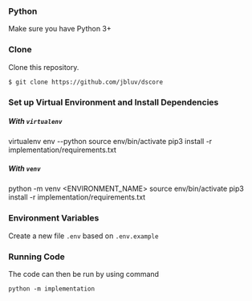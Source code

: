 ### Python
Make sure you have Python 3+

### Clone
Clone this repository.
```
$ git clone https://github.com/jbluv/dscore
```

### Set up Virtual Environment and Install Dependencies

##### With `virtualenv`
virtualenv env --python <PATH TO PYTHON EXECUTABLE>
source env/bin/activate
pip3 install -r implementation/requirements.txt

##### With `venv`
python -m venv <ENVIRONMENT_NAME>
source env/bin/activate
pip3 install -r implementation/requirements.txt

### Environment Variables
Create a new file `.env` based on `.env.example`

### Running Code
The code can then be run by using command
```
python -m implementation
```
